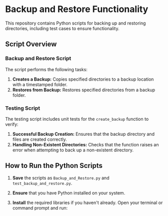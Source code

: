 # Backup and Restore Functionality

This repository contains Python scripts for backing up and restoring directories, including test cases to ensure functionality.

## Script Overview

### Backup and Restore Script

The script performs the following tasks:
1. **Creates a Backup:** Copies specified directories to a backup location with a timestamped folder.
2. **Restores from Backup:** Restores specified directories from a backup folder.

### Testing Script

The testing script includes unit tests for the `create_backup` function to verify:
1. **Successful Backup Creation:** Ensures that the backup directory and files are created correctly.
2. **Handling Non-Existent Directories:** Checks that the function raises an error when attempting to back up a non-existent directory.

## How to Run the Python Scripts

1. **Save** the scripts as `Backup_and_Restore.py` and `test_backup_and_restore.py`.

2. **Ensure** that you have Python installed on your system.

3. **Install** the required libraries if you haven't already. Open your terminal or command prompt and run:
